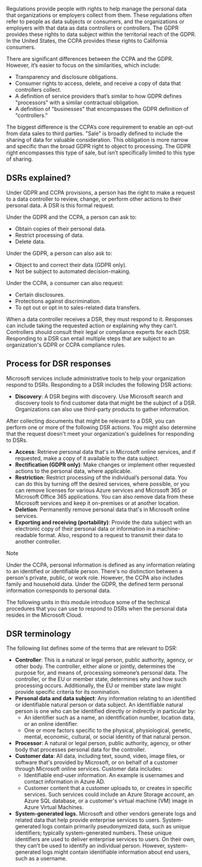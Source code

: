 Regulations provide people with rights to help manage the personal data that organizations or employers collect from them. These regulations often refer to people as data subjects or consumers, and the organizations or employers with that data as data controllers or controllers. The GDPR provides these rights to data subject within the territorial reach of the GDPR. In the United States, the CCPA provides these rights to California consumers.

There are significant differences between the CCPA and the GDPR. However, it’s easier to focus on the similarities, which include:

- Transparency and disclosure obligations.
- Consumer rights to access, delete, and receive a copy of data that controllers collect.
- A definition of service providers that’s similar to how GDPR defines "processors" with a similar contractual obligation.
- A definition of "businesses" that encompasses the GDPR definition of "controllers."

The biggest difference is the CCPA’s core requirement to enable an opt-out from data sales to third parties. "Sale" is broadly defined to include the sharing of data for valuable consideration. This obligation is more narrow and specific than the broad GDPR right to object to processing. The GDPR right encompasses this type of sale, but isn’t specifically limited to this type of sharing.

## DSRs explained?

Under GDPR and CCPA provisions, a person has the right to make a request to a data controller to review, change, or perform other actions to their personal data. A DSR is this formal request.

Under the GDPR and the CCPA, a person can ask to:

- Obtain copies of their personal data.
- Restrict processing of data.
- Delete data.

Under the GDPR, a person can also ask to:

- Object to and correct their data (GDPR only).
- Not be subject to automated decision-making.

Under the CCPA, a consumer can also request:

- Certain disclosures.
- Protections against discrimination.
- To opt out or opt in to sales-related data transfers.

When a data controller receives a DSR, they must respond to it. Responses can include taking the requested action or explaining why they can't. Controllers should consult their legal or compliance experts for each DSR. Responding to a DSR can entail multiple steps that are subject to an organization's GDPR or CCPA compliance rules.

## Process for DSR responses

Microsoft services include administrative tools to help your organization respond to DSRs. Responding to a DSR includes the following DSR actions:

- **Discovery**: A DSR begins with discovery. Use Microsoft search and discovery tools to find customer data that might be the subject of a DSR. Organizations can also use third-party products to gather information.

After collecting documents that might be relevant to a DSR, you can perform one or more of the following DSR actions. You might also determine that the request doesn't meet your organization's guidelines for responding to DSRs.

- **Access**: Retrieve personal data that's in Microsoft online services, and if requested, make a copy of it available to the data subject.
- **Rectification (GDPR only)**: Make changes or implement other requested actions to the personal data, where applicable.
- **Restriction**: Restrict processing of the individual’s personal data. You can do this by turning off the desired services, where possible, or you can remove licenses for various Azure services and Microsoft 365 or Microsoft Office 365 applications. You can also remove data from these Microsoft services and keep it on-premises or at another location.
- **Deletion**: Permanently remove personal data that's in Microsoft online services.
- **Exporting and receiving (portability)**: Provide the data subject with an electronic copy of their personal data or information in a machine-readable format. Also, respond to a request to transmit their data to another controller.

> [!NOTE]
> Under the CCPA, personal information is defined as any information relating to an identified or identifiable person. There's no distinction between a person's private, public, or work role. However, the CCPA also includes family and household data. Under the GDPR, the defined term personal information corresponds to personal data.

The following units in this module introduce some of the technical procedures that you can use to respond to DSRs when the personal data resides in the Microsoft Cloud.

## DSR terminology

The following list defines some of the terms that are relevant to DSR:

- **Controller**: This is a natural or legal person, public authority, agency, or other body. The controller, either alone or jointly, determines the purpose for, and means of, processing someone’s personal data. The controller, or the EU or member state, determines why and how such processing occurs. Additionally, the EU or member state law might provide specific criteria for its nomination.
- **Personal data and data subject**: Any information relating to an identified or identifiable natural person or data subject. An identifiable natural person is one who can be identified directly or indirectly in particular by:
  - An identifier such as a name, an identification number, location data, or an online identifier.
  - One or more factors specific to the physical, physiological, genetic, mental, economic, cultural, or social identity of that natural person.
- **Processor**: A natural or legal person, public authority, agency, or other body that processes personal data for the controller.
- **Customer data**: All data, including text, sound, video, image files, or software that's provided by Microsoft, or on behalf of a customer through Microsoft online services. Customer data includes:
  - Identifiable end-user information. An example is usernames and contact information in Azure AD.
  - Customer content that a customer uploads to, or creates in specific services. Such services could include an Azure Storage account, an Azure SQL database, or a customer's virtual machine (VM) image in Azure Virtual Machines.
- **System-generated logs.** Microsoft and other vendors generate logs and related data that help provide enterprise services to users. System-generated logs contain primarily pseudonymized data, such as unique identifiers; typically system-generated numbers. These unique identifiers are used to deliver enterprise services to users. On their own, they can't be used to identify an individual person. However, system-generated logs might contain identifiable information about end users, such as a username.
